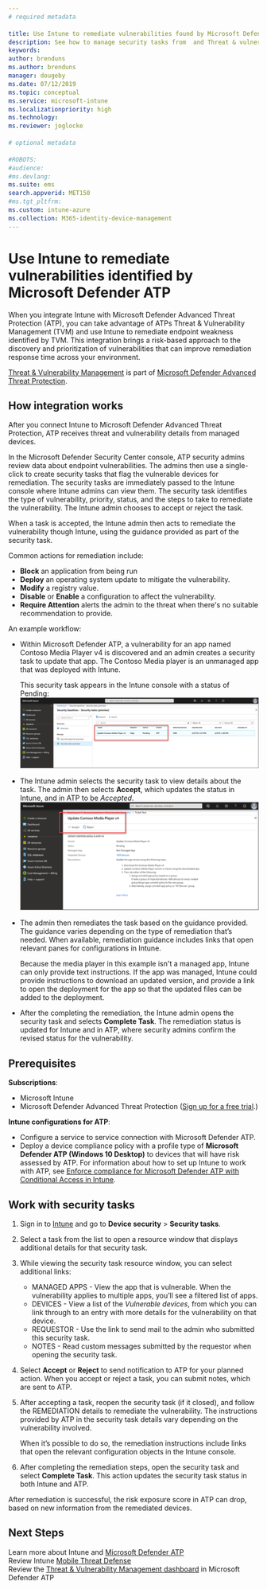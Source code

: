 ```yaml
---
# required metadata

title: Use Intune to remediate vulnerabilities found by Microsoft Defender ATP - Azure | Microsoft Docs
description: See how to manage security tasks from  and Threat & vulnerability Management, part of Microsoft Defender Advanced Threat Protection (ATP) from within the Intune console.
keywords:
author: brenduns 
ms.author: brenduns
manager: dougeby
ms.date: 07/12/2019
ms.topic: conceptual
ms.service: microsoft-intune
ms.localizationpriority: high
ms.technology:
ms.reviewer: joglocke

# optional metadata

#ROBOTS:
#audience:
#ms.devlang:
ms.suite: ems
search.appverid: MET150
#ms.tgt_pltfrm:
ms.custom: intune-azure
ms.collection: M365-identity-device-management
---
```


# Use Intune to remediate vulnerabilities identified by Microsoft Defender ATP  

When you integrate Intune with Microsoft Defender Advanced Threat Protection (ATP), you can take advantage of ATPs Threat & Vulnerability Management (TVM) and use Intune to remediate endpoint weakness identified by TVM. This integration brings a risk-based approach to the discovery and prioritization of vulnerabilities that can improve remediation response time across your environment.  

[Threat & Vulnerability Management](https://docs.microsoft.com/windows/security/threat-protection/windows-defender-atp/next-gen-threat-and-vuln-mgt) is part of [Microsoft Defender Advanced Threat Protection](https://docs.microsoft.com/windows/security/threat-protection/windows-defender-atp/windows-defender-advanced-threat-protection).  

## How integration works  

After you connect Intune to Microsoft Defender Advanced Threat Protection, ATP receives threat and vulnerability details from managed devices.  

In the Microsoft Defender Security Center console, ATP security admins review data about endpoint vulnerabilities. The admins then use a single-click to create security tasks that flag the vulnerable devices for remediation. The security tasks are immediately passed to the Intune console where Intune admins can view them. The security task identifies the type of vulnerability, priority, status, and the steps to take to remediate the vulnerability. The Intune admin chooses to accept or reject the task.  

When a task is accepted, the Intune admin then acts to remediate the vulnerability though Intune, using the guidance provided as part of the security task.  

Common actions for remediation include:  

- **Block** an application from being run  
- **Deploy** an operating system update to mitigate the vulnerability.  
- **Modify** a registry value.  
- **Disable** or **Enable** a configuration to affect the vulnerability.  
- **Require Attention** alerts the admin to the threat when there's no suitable recommendation to provide.  

An example workflow:

- Within Microsoft Defender ATP, a vulnerability for an app named Contoso Media Player v4 is discovered and an admin creates a security task to update that app. The Contoso Media player is an unmanaged app that was deployed with Intune.  

  This security task appears in the Intune console with a status of Pending:  
  ![View the list of security tasks in the Intune console](./media/atp-manage-vulnerabilities/temp-security-tasks.png)
 
- The Intune admin selects the security task to view details about the task.  The admin then selects **Accept**, which updates the status in Intune, and in ATP to be *Accepted*.  
  ![Accept or reject a security task](./media/atp-manage-vulnerabilities/temp-accept-task.png) 
 
- The admin then remediates the task based on the guidance provided.  The guidance varies depending on the type of remediation that’s needed. When available, remediation guidance includes links that open relevant panes for configurations in Intune. 

  Because the media player in this example isn't a managed app, Intune can only provide text instructions. If the app was managed, Intune could provide instructions to download an updated version, and provide a link to open the deployment for the app so that the updated files can be added to the deployment. 

- After the completing the remediation, the Intune admin opens the security task and selects **Complete Task**.  The remediation status is updated for Intune and in ATP, where security admins confirm the revised status for the vulnerability.  

## Prerequisites  

**Subscriptions**:  

- Microsoft Intune  
- Microsoft Defender Advanced Threat Protection ([Sign up for a free trial](https://www.microsoft.com/WindowsForBusiness/windows-atp?ocid=docs-wdatp-main-abovefoldlink).)  

**Intune configurations for ATP**:  

- Configure a service to service connection with Microsoft Defender ATP.  
- Deploy a device compliance policy with a profile type of **Microsoft Defender ATP (Windows 10 Desktop)** to devices that will have risk assessed by ATP.
  For information about how to set up Intune to work with ATP, see [Enforce compliance for Microsoft Defender ATP with Conditional Access in Intune](advanced-threat-protection.md#enable-microsoft-defender-atp-in-intune).  

## Work with security tasks  

1. Sign in to [Intune](https://go.microsoft.com/fwlink/?linkid=2090973) and go to **Device security** > **Security tasks**.  
2. Select a task from the list to open a resource window that displays additional details for that security task.  
3. While viewing the security task resource window, you can select additional links:  
   - MANAGED APPS - View the app that is vulnerable. When the vulnerability applies to multiple apps, you’ll see a filtered list of apps.  
   - DEVICES - View a list of the *Vulnerable devices*, from which you can link through to an entry with more details for the vulnerability on that device.  
   - REQUESTOR - Use the link to send mail to the admin who submitted this security task.  
   - NOTES - Read custom messages submitted by the requestor when opening the security task.  
4. Select **Accept** or **Reject** to send notification to ATP for your planned action. When you accept or reject a task, you can submit notes, which are sent to ATP.  

5. After accepting a task, reopen the security task (if it closed), and follow the REMEDIATION details to remediate the vulnerability.  The instructions provided by ATP in the security task details vary depending on the vulnerability involved.  

   When it’s possible to do so, the remediation instructions include links that open the relevant configuration objects in the Intune console.  

6. After completing the remediation steps, open the security task and select **Complete Task**.  This action updates the security task status in both Intune and ATP.  

After remediation is successful, the risk exposure score in ATP can drop, based on new information from the remediated devices. 

## Next Steps
Learn more about Intune and [Microsoft Defender ATP](advanced-threat-protection.md)  
Review Intune [Mobile Threat Defense](mobile-threat-defense.md)  
Review the [Threat & Vulnerability Management dashboard](https://docs.microsoft.com/windows/security/threat-protection/windows-defender-atp/tvm-dashboard-insights) in Microsoft Defender ATP
